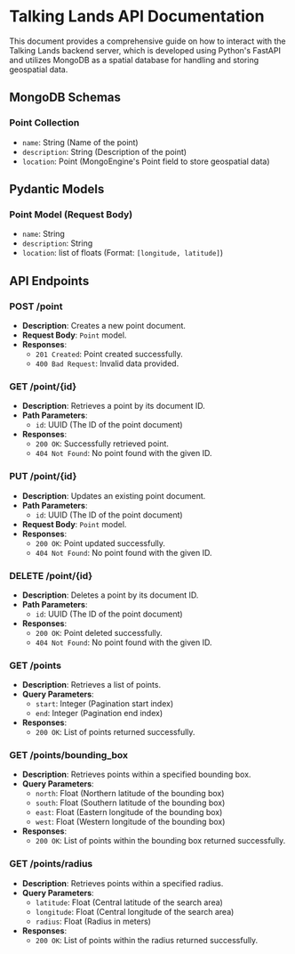 # Talking Lands API Documentation

This document provides a comprehensive guide on how to interact with the Talking Lands backend server, which is developed using Python's FastAPI and utilizes MongoDB as a spatial database for handling and storing geospatial data.

## MongoDB Schemas

### Point Collection
- `name`: String (Name of the point)
- `description`: String (Description of the point)
- `location`: Point (MongoEngine's Point field to store geospatial data)

## Pydantic Models

### Point Model (Request Body)
- `name`: String
- `description`: String
- `location`: list of floats (Format: `[longitude, latitude]`)

## API Endpoints

### POST /point
- **Description**: Creates a new point document.
- **Request Body**: `Point` model.
- **Responses**:
  - `201 Created`: Point created successfully.
  - `400 Bad Request`: Invalid data provided.

### GET /point/{id}
- **Description**: Retrieves a point by its document ID.
- **Path Parameters**:
  - `id`: UUID (The ID of the point document)
- **Responses**:
  - `200 OK`: Successfully retrieved point.
  - `404 Not Found`: No point found with the given ID.

### PUT /point/{id}
- **Description**: Updates an existing point document.
- **Path Parameters**:
  - `id`: UUID (The ID of the point document)
- **Request Body**: `Point` model.
- **Responses**:
  - `200 OK`: Point updated successfully.
  - `404 Not Found`: No point found with the given ID.

### DELETE /point/{id}
- **Description**: Deletes a point by its document ID.
- **Path Parameters**:
  - `id`: UUID (The ID of the point document)
- **Responses**:
  - `200 OK`: Point deleted successfully.
  - `404 Not Found`: No point found with the given ID.

### GET /points
- **Description**: Retrieves a list of points.
- **Query Parameters**:
  - `start`: Integer (Pagination start index)
  - `end`: Integer (Pagination end index)
- **Responses**:
  - `200 OK`: List of points returned successfully.

### GET /points/bounding_box
- **Description**: Retrieves points within a specified bounding box.
- **Query Parameters**:
  - `north`: Float (Northern latitude of the bounding box)
  - `south`: Float (Southern latitude of the bounding box)
  - `east`: Float (Eastern longitude of the bounding box)
  - `west`: Float (Western longitude of the bounding box)
- **Responses**:
  - `200 OK`: List of points within the bounding box returned successfully.

### GET /points/radius
- **Description**: Retrieves points within a specified radius.
- **Query Parameters**:
  - `latitude`: Float (Central latitude of the search area)
  - `longitude`: Float (Central longitude of the search area)
  - `radius`: Float (Radius in meters)
- **Responses**:
  - `200 OK`: List of points within the radius returned successfully.
